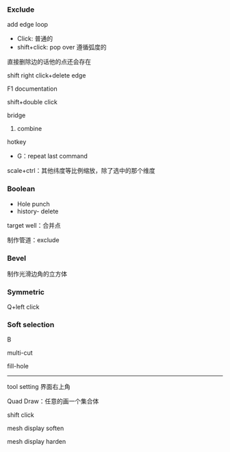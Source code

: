### Exclude

add edge loop

- Click: 普通的
- shift+click: pop over 遵循弧度的

直接删除边的话他的点还会存在

shift right click+delete edge

F1 documentation

shift+double click

bridge

1. combine



hotkey

- G：repeat last command



scale+ctrl：其他纬度等比例缩放，除了选中的那个维度

### Boolean

- Hole punch
- history- delete

target well：合并点



制作管道：exclude

### Bevel

制作光滑边角的立方体



### Symmetric

Q+left click



### Soft selection

B



multi-cut

fill-hole

---

tool setting 界面右上角



Quad Draw：任意的画一个集合体

shift click

mesh display soften

mesh display harden